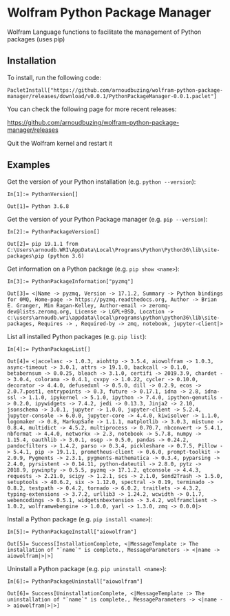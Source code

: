 # Wolfram Python Package Manager

Wolfram Language functions to facilitate the management of Python packages (uses pip)

## Installation

To install, run the following code:
```
PacletInstall["https://github.com/arnoudbuzing/wolfram-python-package-manager/releases/download/v0.0.1/PythonPackageManager-0.0.1.paclet"]
```

You can check the following page for more recent releases:

https://github.com/arnoudbuzing/wolfram-python-package-manager/releases

Quit the Wolfram kernel and restart it

## Examples

Get the version of your Python installation (e.g. `python --version`):

```
In[1]:= PythonVersion[]

Out[1]= Python 3.6.8
```

Get the version of your Python Package manager (e.g. `pip --version`):

```
In[2]:= PythonPackageVersion[]

Out[2]= pip 19.1.1 from C:\Users\arnoudb.WRI\AppData\Local\Programs\Python\Python36\lib\site-packages\pip (python 3.6)
```

Get information on a Python package (e.g. `pip show <name>`):

```
In[3]:= PythonPackageInformation["pyzmq"]

Out[3]= <|Name -> pyzmq, Version -> 17.1.2, Summary -> Python bindings for 0MQ, Home-page -> https://pyzmq.readthedocs.org, Author -> Brian E. Granger, Min Ragan-Kelley, Author-email -> zeromq-dev@lists.zeromq.org, License -> LGPL+BSD, Location -> c:\users\arnoudb.wri\appdata\local\programs\python\python36\lib\site-packages, Requires -> , Required-by -> zmq, notebook, jupyter-client|>
```

List all installed Python packages (e.g. `pip list`):

```
In[4]:= PythonPackageList[]

Out[4]= <|accelasc -> 1.0.3, aiohttp -> 3.5.4, aiowolfram -> 1.0.3, async-timeout -> 3.0.1, attrs -> 19.1.0, backcall -> 0.1.0, betabernsum -> 0.0.25, bleach -> 3.1.0, certifi -> 2019.3.9, chardet -> 3.0.4, colorama -> 0.4.1, cvxpy -> 1.0.22, cycler -> 0.10.0, decorator -> 4.4.0, defusedxml -> 0.5.0, dill -> 0.2.9, ecos -> 2.0.7.post1, entrypoints -> 0.3, future -> 0.17.1, idna -> 2.8, idna-ssl -> 1.1.0, ipykernel -> 5.1.0, ipython -> 7.4.0, ipython-genutils -> 0.2.0, ipywidgets -> 7.4.2, jedi -> 0.13.3, Jinja2 -> 2.10, jsonschema -> 3.0.1, jupyter -> 1.0.0, jupyter-client -> 5.2.4, jupyter-console -> 6.0.0, jupyter-core -> 4.4.0, kiwisolver -> 1.1.0, logomaker -> 0.8, MarkupSafe -> 1.1.1, matplotlib -> 3.0.3, mistune -> 0.8.4, multidict -> 4.5.2, multiprocess -> 0.70.7, nbconvert -> 5.4.1, nbformat -> 4.4.0, networkx -> 2.3, notebook -> 5.7.8, numpy -> 1.15.4, oauthlib -> 3.0.1, osqp -> 0.5.0, pandas -> 0.24.2, pandocfilters -> 1.4.2, parso -> 0.3.4, pickleshare -> 0.7.5, Pillow -> 5.4.1, pip -> 19.1.1, prometheus-client -> 0.6.0, prompt-toolkit -> 2.0.9, Pygments -> 2.3.1, pygments-mathematica -> 0.3.4, pyparsing -> 2.4.0, pyrsistent -> 0.14.11, python-dateutil -> 2.8.0, pytz -> 2018.9, pywinpty -> 0.5.5, pyzmq -> 17.1.2, qtconsole -> 4.4.3, requests -> 2.21.0, scipy -> 1.2.1, scs -> 2.1.0, Send2Trash -> 1.5.0, setuptools -> 40.6.2, six -> 1.12.0, spectral -> 0.19, terminado -> 0.8.2, testpath -> 0.4.2, tornado -> 6.0.2, traitlets -> 4.3.2, typing-extensions -> 3.7.2, urllib3 -> 1.24.2, wcwidth -> 0.1.7, webencodings -> 0.5.1, widgetsnbextension -> 3.4.2, wolframclient -> 1.0.2, wolframwebengine -> 1.0.0, yarl -> 1.3.0, zmq -> 0.0.0|>
```

Install a Python package (e.g. `pip install <name>`):

```
In[5]:= PythonPackageInstall["aiowolfram"]

Out[5]= Success[InstallationComplete, <|MessageTemplate :> The installation of "`name`" is complete., MessageParameters -> <|name -> aiowolfram|>|>]
```

Uninstall a Python package (e.g. `pip uninstall <name>`):

```
In[6]:= PythonPackageUninstall["aiowolfram"]

Out[6]= Success[UninstallationComplete, <|MessageTemplate :> The uninstallation of "`name`" is complete., MessageParameters -> <|name -> aiowolfram|>|>]
```
